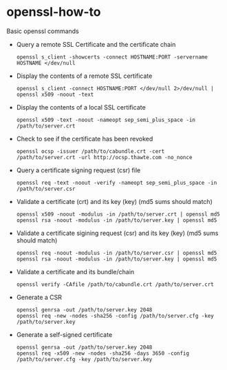 # openssl-how-to
Basic openssl commands

* Query a remote SSL Certificate and the certificate chain

      openssl s_client -showcerts -connect HOSTNAME:PORT -servername HOSTNAME </dev/null

* Display the contents of a remote SSL certificate

      openssl s_client -connect HOSTNAME:PORT </dev/null 2>/dev/null | openssl x509 -noout -text

* Display the contents of a local SSL certificate

      openssl x509 -text -noout -nameopt sep_semi_plus_space -in /path/to/server.crt

* Check to see if the certificate has been revoked

      openssl ocsp -issuer /path/to/cabundle.crt -cert /path/to/server.crt -url http://ocsp.thawte.com -no_nonce

* Query a certificate signing request (csr) file

      openssl req -text -noout -verify -nameopt sep_semi_plus_space -in /path/to/server.csr

* Validate a certificate (crt) and its key (key) (md5 sums should match)

      openssl x509 -noout -modulus -in /path/to/server.crt | openssl md5
      openssl rsa -noout -modulus -in /path/to/server.key | openssl md5

* Validate a certificate sigining request (csr) and its key (key) (md5 sums should match)

      openssl req -noout -modulus -in /path/to/server.csr | openssl md5
      openssl rsa -noout -modulus -in /path/to/server.key | openssl md5

* Validate a certificate and its bundle/chain

      openssl verify -CAfile /path/to/cabundle.crt /path/to/server.crt

* Generate a CSR

      openssl genrsa -out /path/to/server.key 2048
      openssl req -new -nodes -sha256 -config /path/to/server.cfg -key /path/to/server.key

* Generate a self-signed certificate

      openssl genrsa -out /path/to/server.key 2048
      openssl req -x509 -new -nodes -sha256 -days 3650 -config /path/to/server.cfg -key /path/to/server.key


